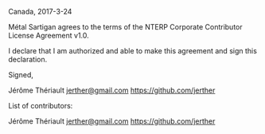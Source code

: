 Canada, 2017-3-24

Métal Sartigan agrees to the terms of the NTERP Corporate Contributor License
Agreement v1.0.

I declare that I am authorized and able to make this agreement and sign this
declaration.

Signed,

Jérôme Thériault jerther@gmail.com https://github.com/jerther

List of contributors:

Jérôme Thériault jerther@gmail.com https://github.com/jerther
